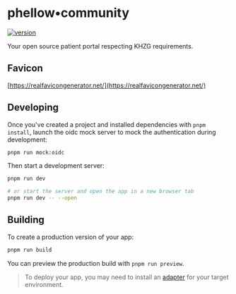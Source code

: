 # phellow•community

[![version](https://img.shields.io/badge/version-2.0.0-green.svg)](https://github.com/phellowseven/phellow-community)

Your open source patient portal respecting KHZG requirements.

## Favicon

[https://realfavicongenerator.net/](https://realfavicongenerator.net/)

## Developing

Once you've created a project and installed dependencies with `pnpm install`, launch the oidc mock
server to mock the authentication during development:

```bash
pnpm run mock:oidc
```

Then start a development server:

```bash
pnpm run dev

# or start the server and open the app in a new browser tab
pnpm run dev -- --open
```

## Building

To create a production version of your app:

```bash
pnpm run build
```

You can preview the production build with `pnpm run preview`.

> To deploy your app, you may need to install an [adapter](https://svelte.dev/docs/kit/adapters) for
> your target environment.
